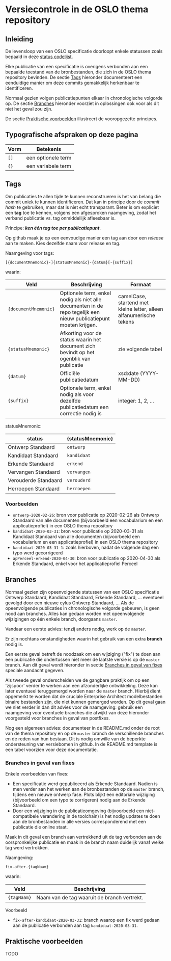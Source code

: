 # Versiecontrole in de OSLO thema repository

## Inleiding

De levensloop van een OSLO specificatie doorloopt enkele statussen zoals bepaald in deze [status codelijst](https://data.vlaanderen.be/doc/conceptscheme/StandaardStatus).

Elke publicatie van een specificatie is overigens verbonden aan een bepaalde toestand van de bronbestanden, die zich in de OSLO thema repository bevinden.
De sectie [Tags](#tags) hieronder documenteert een eenduidige manier om deze commits gemakkelijk herkenbaar te identificeren.

Normaal gezien volgen publicatiepunten elkaar in chronologische volgorde op.
De sectie [Branches](#branches) hieronder voorziet in oplossingen ook voor als dit niet het geval zou zijn.

De sectie [Praktische voorbeelden](#praktische-voorbeelden) illustreert de vooropgezette principes.

## Typografische afspraken op deze pagina

| Vorm | Betekenis |
|------|-----------|
| `[]` | een optionele term |
| `{}` | een variabele term |

## Tags


Om publicaties te allen tijde te kunnen reconstrueren is het van belang die commit uniek te kunnen identificeren.
Dat kan in principe door de *commit hash* te gebruiken, maar dat is niet echt transparant.
Beter is om expliciet een **tag** toe te kennen, volgens een afgesproken naamgeving, zodat het verband publicatie vs. tag onmiddellijk afleesbaar is.


Principe: **_ken één tag toe per publicatiepunt_**.

Op github maak je op een eenvoudige manier een tag aan door een *release* aan te maken. Kies dezelfde naam voor release en tag.

Naamgeving voor tags:
```
[{documentMnemonic}-]{statusMnemonic}-{datum}[-{suffix}]
```

waarin:

| Veld | Beschrijving | Formaat |
|------|--------------|---------|
| `{documentMnemonic}` | Optionele term, enkel nodig als niet alle documenten in de repo tegelijk een nieuw publicatiepunt moeten krijgen. | camelCase, startend met kleine letter, alleen alfanumerische tekens |
| `{statusMnemonic}` | Afkorting voor de status waarin het document zich bevindt op het ogenblik van publicatie | zie volgende tabel |
| `{datum}` | Officiële publicatiedatum | xsd:date (YYYY-MM-DD) |
| `{suffix}` | Optionele term, enkel nodig als voor dezelfde publicatiedatum een correctie nodig is | integer: 1, 2, ... | 

statusMnemonic:

| status | {statusMnemonic} |
|--------|------------------|
| Ontwerp Standaard | `ontwerp` |
| Kandidaat Standaard | `kandidaat` |
| Erkende Standaard | `erkend` |
| Vervangen Standaard | `vervangen` |
| Verouderde Standaard | `verouderd` |
| Herroepen Standaard  | `herroepen` |

### Voorbeelden
- `ontwerp-2020-02-26`: bron voor publicatie op 2020-02-26 als Ontwerp Standaard van alle documenten (bijvoorbeeld een vocabularium en een applicatieprofiel) in een OSLO thema repository
- `kandidaat-2020-03-31`: bron voor publicatie op 2020-03-31 als Kandidaat Standaard van alle documenten (bijvoorbeeld een vocabularium en een applicatieprofiel) in een OSLO thema repository
- `kandidaat-2020-03-31-1`: zoals hierboven, nadat de volgende dag een typo werd gecorrigeerd
- `apPerceel-erkend-2020-04-30`: bron voor publicatie op 2020-04-30 als Erkende Standaard, enkel voor het applicatieprofiel Perceel

## Branches

Normaal gezien zijn opeenvolgende statussen van een OSLO specificatie Ontwerp Standaard, Kandidaat Standaard, Erkende Standaard, ... eventueel gevolgd door een nieuwe cylus Ontwerp Standaard, ...
Als de opeenvolgende publicaties in chronologische volgorde gebeuren, is geen nood aan branches.
Alles kan gedaan worden met opeenvolgende wijzigingen op één enkele branch, doorgaans `master`.

Vandaar een eerste advies: tenzij anders nodig, werk op de `master`.

Er zijn nochtans omstandigheden waarin het gebruik van een extra **branch** nodig is.

Een eerste geval betreft de noodzaak om een wijziging ("fix") te doen aan een publicatie die ondertussen niet meer de laatste versie is op de `master` branch.
Aan dit geval wordt hieronder in sectie [Branches in geval van fixes](#branches-in-geval-van-fixes) speciale aandacht gegeven.

Als tweede geval onderscheiden we de gangbare praktijk om op een 'zijspoor' verder te werken aan een afzonderlijke ontwikkeling.
Deze kan later eventueel teruggemergd worden naar de `master` branch.
Hierbij dient opgemerkt te worden dat de cruciale Enterprise Architect modelbestanden binaire bestanden zijn, die niet kunnen gemerged worden.
Op dit geval gaan we niet verder in dan dit advies voor de naamgeving: gebruik een naamgeving voor eventuele branches die afwijkt van deze hieronder voorgesteld voor branches in geval van postfixes.

Nog een algemeen advies: documenteer in de README.md onder de root van de thema repository en op de `master` branch de verschillende branches en de reden van hun bestaan.
Dit is nodig omwille van de beperkte ondersteuning van versiebomen in github.
In de README.md template is een tabel voorzien voor deze documentatie.

### Branches in geval van fixes

Enkele voorbeelden van fixes:
- Een specificatie werd gepubliceerd als Erkende Standaard. Nadien is men verder aan het werken aan de bronbestanden op de `master` branch, tijdens een nieuwe ontwerp fase. Plots blijkt een editoriale wijziging (bijvoorbeeld om een typo te corrigeren) nodig aan de Erkende Standaard.
- Door een wijziging in de publicatieomgeving (bijvoorbeeld een niet-compatibele verandering in de toolchain) is het nodig updates te doen aan de bronbestanden in alle versies corresponderend met een publicatie die online staat.

Maak in dit geval een branch aan vertrekkend uit de tag verbonden aan de oorspronkelijke publicatie en maak in de branch naam duidelijk vanaf welke tag werd vertrokken.

Naamgeving:
```
fix-after-{tagNaam}
```

waarin:

| Veld | Beschrijving |
|------|--------------|
| `{tagNaam}` | Naam van de tag waaruit de branch vertrekt. |

Voorbeeld
- `fix-after-kandidaat-2020-03-31`: branch waarop een fix werd gedaan aan de publicatie verbonden aan tag `kandidaat-2020-03-31`.

## Praktische voorbeelden

TODO


